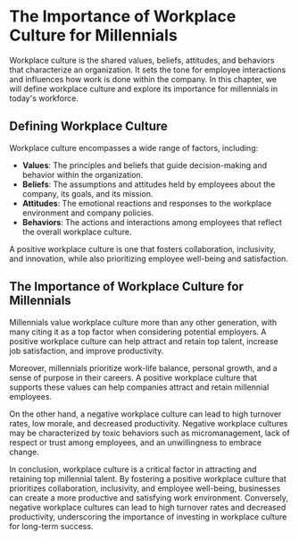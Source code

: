 The Importance of Workplace Culture for Millennials
==========================================================================================

Workplace culture is the shared values, beliefs, attitudes, and behaviors that characterize an organization. It sets the tone for employee interactions and influences how work is done within the company. In this chapter, we will define workplace culture and explore its importance for millennials in today's workforce.

Defining Workplace Culture
--------------------------

Workplace culture encompasses a wide range of factors, including:

- **Values**: The principles and beliefs that guide decision-making and behavior within the organization.
- **Beliefs**: The assumptions and attitudes held by employees about the company, its goals, and its mission.
- **Attitudes**: The emotional reactions and responses to the workplace environment and company policies.
- **Behaviors**: The actions and interactions among employees that reflect the overall workplace culture.

A positive workplace culture is one that fosters collaboration, inclusivity, and innovation, while also prioritizing employee well-being and satisfaction.

The Importance of Workplace Culture for Millennials
---------------------------------------------------

Millennials value workplace culture more than any other generation, with many citing it as a top factor when considering potential employers. A positive workplace culture can help attract and retain top talent, increase job satisfaction, and improve productivity.

Moreover, millennials prioritize work-life balance, personal growth, and a sense of purpose in their careers. A positive workplace culture that supports these values can help companies attract and retain millennial employees.

On the other hand, a negative workplace culture can lead to high turnover rates, low morale, and decreased productivity. Negative workplace cultures may be characterized by toxic behaviors such as micromanagement, lack of respect or trust among employees, and an unwillingness to embrace change.

In conclusion, workplace culture is a critical factor in attracting and retaining top millennial talent. By fostering a positive workplace culture that prioritizes collaboration, inclusivity, and employee well-being, businesses can create a more productive and satisfying work environment. Conversely, negative workplace cultures can lead to high turnover rates and decreased productivity, underscoring the importance of investing in workplace culture for long-term success.
